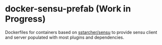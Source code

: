 # docker-sensu-prefab (Work in Progress)

Dockerfiles for containers based on [sstarcher/sensu](https://github.com/sstarcher/docker-sensu)
to provide sensu client and server populated with most plugins and dependencies.
